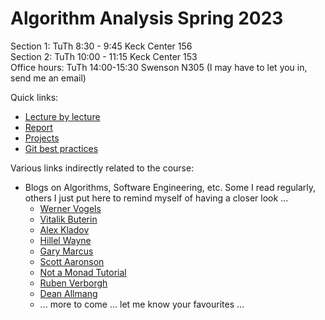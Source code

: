 # Algorithm Analysis Spring 2023

Section 1: TuTh 8:30 - 9:45 Keck Center 156  
Section 2: TuTh 10:00 - 11:15 Keck Center 153  
Office hours: TuTh 14:00-15:30 Swenson N305 (I may have to let you in, send me an email)

Quick links:

- [Lecture by lecture](lecture-by-lecture.md)
- [Report](report.md)
- [Projects](projects.md)
- [Git best practices](git-best-practices.md)

Various links indirectly related to the course:

- Blogs on Algorithms, Software Engineering, etc. Some I read regularly, others I just put here to remind myself of having a closer look ...
    - [Werner Vogels](https://www.allthingsdistributed.com/articles.html)  
    - [Vitalik Buterin](https://vitalik.ca/)
    - [Alex Kladov](https://matklad.github.io/)
    - [Hillel Wayne](https://www.hillelwayne.com/)
    - [Gary Marcus](https://substack.com/profile/14807526-gary-marcus)
    - [Scott Aaronson](https://scottaaronson.blog/)  
    - [Not a Monad Tutorial](https://www.notamonadtutorial.com/cairo-and-mlir)
    - [Ruben Verborgh](https://ruben.verborgh.org/blog/2022/12/30/lets-talk-about-pods/)  
    - [Dean Allmang](https://medium.com/@dallemang/avoiding-llm-hallucinations-data-vs-metadata-11829f116f16)
    - ... more to come ... let me know your favourites ...

